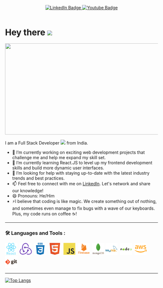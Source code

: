 

<!--
**Jaseel-Thalikulam/Jaseel-Thalikulam** is a ✨ _special_ ✨ repository because its `README.md` (this file) appears on your GitHub profile.

Here are some ideas to get you started:
-->


<div id="badges" align="center">
  <a href="https://www.linkedin.com/in/jaseelta/">
    <img src="https://img.shields.io/badge/LinkedIn-blue?style=for-the-badge&logo=linkedin&logoColor=white" alt="LinkedIn Badge"/>
  </a>
  <a href="https://www.youtube.com/channel/UCkQPAppzSsjhY7JBZr6uD3Q">
    <img src="https://img.shields.io/badge/YouTube-red?style=for-the-badge&logo=youtube&logoColor=white" alt="Youtube Badge"/>
  </a>

</div>

<img src="https://komarev.com/ghpvc/?Jaseel-Thalikulam&style=flat-square&color=blue" alt=""/>


<h1>
  Hey there
  <img src="https://media.giphy.com/media/hvRJCLFzcasrR4ia7z/giphy.gif" width="30px"/>
</h1>

<div align="center">
  <img src="https://media.giphy.com/media/dWesBcTLavkZuG35MI/giphy.gif" width="600" height="300"/>
</div>


I am a Full Stack Developer <img src="https://media.giphy.com/media/WUlplcMpOCEmTGBtBW/giphy.gif" width="30"> from India.<br/>
- 🔭 I’m currently working on exciting web development projects that challenge me and help me expand my skill set.
- 🌱 I’m currently learning React.JS to level up my frontend development skills and build more dynamic user interfaces.
- 🤔 I’m looking for help with staying up-to-date with the latest industry trends and best practices.
- :mailbox:  Feel free to connect with me on [LinkedIn](https://www.linkedin.com/in/jaseelta/). Let's network and share our knowledge!
- 😄 Pronouns: He/Him
- ⚡I believe that coding is like magic. We create something out of nothing, and sometimes even manage to fix bugs with a wave of our keyboards. Plus, my code runs on coffee ☕️!


---

### :hammer_and_wrench: Languages and Tools :

<div>
  <img src="https://github.com/devicons/devicon/blob/master/icons/react/react-original-wordmark.svg" title="React" alt="React" width="40" height="40"/>&nbsp;
  <img src="https://github.com/devicons/devicon/blob/master/icons/redux/redux-original.svg" title="Redux" alt="Redux " width="40" height="40"/>&nbsp;
  <img src="https://github.com/devicons/devicon/blob/master/icons/css3/css3-plain-wordmark.svg"  title="CSS3" alt="CSS" width="40" height="40"/>&nbsp;
  <img src="https://github.com/devicons/devicon/blob/master/icons/html5/html5-original.svg" title="HTML5" alt="HTML" width="40" height="40"/>&nbsp;
  <img src="https://github.com/devicons/devicon/blob/master/icons/javascript/javascript-original.svg" title="JavaScript" alt="JavaScript" width="40" height="40"/>&nbsp;
  <img src="https://github.com/devicons/devicon/blob/master/icons/firebase/firebase-plain-wordmark.svg" title="Firebase" alt="Firebase" width="40" height="40"/>&nbsp;
   <img src="https://github.com/devicons/devicon/blob/master/icons/mongodb/mongodb-original-wordmark.svg" title="mongoDB" **alt="MongoDB" width="40" height="40"/>
  <img src="https://github.com/devicons/devicon/blob/master/icons/mysql/mysql-original-wordmark.svg" title="MySQL"  alt="MySQL" width="40" height="40"/>&nbsp;
  <img src="https://github.com/devicons/devicon/blob/master/icons/nodejs/nodejs-original-wordmark.svg" title="NodeJS" alt="NodeJS" width="40" height="40"/>&nbsp;
  <img src="https://github.com/devicons/devicon/blob/master/icons/amazonwebservices/amazonwebservices-plain-wordmark.svg" title="AWS" alt="AWS" width="40" height="40"/>&nbsp;
  <img src="https://github.com/devicons/devicon/blob/master/icons/git/git-original-wordmark.svg" title="Git" **alt="Git" width="40" height="40"/>
   
</div>

---

[![Top Langs](https://github-readme-stats.vercel.app/api/top-langs/?username=Jaseel-Thalikulam&layout=compact&theme=vision-friendly-dark)](https://github.com/anuraghazra/github-readme-stats)
